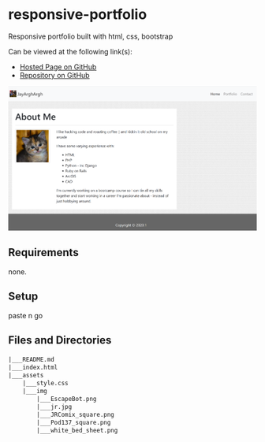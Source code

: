 # responsive-portfolio
Responsive portfolio built with html, css, bootstrap

Can be viewed at the following link(s):
- [Hosted Page on GitHub](https://jayarghargh.github.io/responsive-portfolio/)
- [Repository on GitHub](https://github.com/JayArghArgh/responsive-portfolio)

![Screenshot of project site](assets/img/screenshot.png "Project Site")

## Requirements
none.

## Setup
paste n go

## Files and Directories

```
|___README.md
|___index.html
|___assets
    |___style.css
    |___img
        |___EscapeBot.png
        |___jr.jpg
        |___JRComix_square.png
        |___Pod137_square.png
        |___white_bed_sheet.png
```

